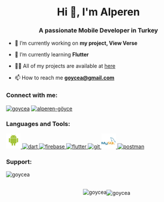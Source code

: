<h1 align="center">Hi 👋, I'm Alperen</h1>
<h3 align="center">A passionate Mobile Developer in Turkey</h3>


- 🔭 I’m currently working on **my project, View Verse**

- 🌱 I’m currently learning **Flutter**

- 👨‍💻 All of my projects are available at [here](here)

- 📫 How to reach me **goycea@gmail.com**

<h3 align="left">Connect with me:</h3>
<p align="left">
<a href="https://twitter.com/goycea" target="blank"><img align="center" src="https://raw.githubusercontent.com/rahuldkjain/github-profile-readme-generator/master/src/images/icons/Social/twitter.svg" alt="goycea" height="30" width="40" /></a>
<a href="https://linkedin.com/in/alperen-göyce" target="blank"><img align="center" src="https://raw.githubusercontent.com/rahuldkjain/github-profile-readme-generator/master/src/images/icons/Social/linked-in-alt.svg" alt="alperen-göyce" height="30" width="40" /></a>
</p>

<h3 align="left">Languages and Tools:</h3>
<p align="left"> <a href="https://developer.android.com" target="_blank" rel="noreferrer"> <img src="https://raw.githubusercontent.com/devicons/devicon/master/icons/android/android-original-wordmark.svg" alt="android" width="40" height="40"/> </a> <a href="https://dart.dev" target="_blank" rel="noreferrer"> <img src="https://www.vectorlogo.zone/logos/dartlang/dartlang-icon.svg" alt="dart" width="40" height="40"/> </a> <a href="https://firebase.google.com/" target="_blank" rel="noreferrer"> <img src="https://www.vectorlogo.zone/logos/firebase/firebase-icon.svg" alt="firebase" width="40" height="40"/> </a> <a href="https://flutter.dev" target="_blank" rel="noreferrer"> <img src="https://www.vectorlogo.zone/logos/flutterio/flutterio-icon.svg" alt="flutter" width="40" height="40"/> </a> <a href="https://git-scm.com/" target="_blank" rel="noreferrer"> <img src="https://www.vectorlogo.zone/logos/git-scm/git-scm-icon.svg" alt="git" width="40" height="40"/> </a> <a href="https://www.mysql.com/" target="_blank" rel="noreferrer"> <img src="https://raw.githubusercontent.com/devicons/devicon/master/icons/mysql/mysql-original-wordmark.svg" alt="mysql" width="40" height="40"/> </a> <a href="https://postman.com" target="_blank" rel="noreferrer"> <img src="https://www.vectorlogo.zone/logos/getpostman/getpostman-icon.svg" alt="postman" width="40" height="40"/> </a> </p>

<h3 align="left">Support:</h3>
<p><a href="https://www.buymeacoffee.com/goycea"> <img align="left" src="https://cdn.buymeacoffee.com/buttons/v2/default-yellow.png" height="50" width="210" alt="goycea" /></a></p><br><br>

<p><img align="left" src="https://github-readme-stats.vercel.app/api/top-langs?username=goycea&show_icons=true&locale=en&layout=compact" alt="goycea" /></p>


<p><img align="center" src="https://github-readme-streak-stats.herokuapp.com/?user=goycea&" alt="goycea" /></p>
